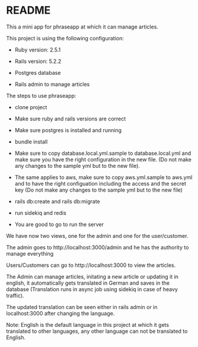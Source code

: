 # README

This a mini app for phraseapp at which it can manage articles.

This project is using the following configuration:

* Ruby version: 2.5.1

* Rails version: 5.2.2

* Postgres database

* Rails admin to manage articles


The steps to use phraseapp:

* clone project

* Make sure ruby and rails versions are correct

* Make sure postgres is installed and running

* bundle install

* Make sure to copy database.local.yml.sample to database.local.yml and make sure you have the right configuration in the new file. (Do not make any changes to the sample yml but to the new file).

* The same applies to aws, make sure to copy aws.yml.sample to aws.yml and to have the right configuation including the access and the secret key (Do not make any changes to the sample yml but to the new file)

* rails db:create and rails db:migrate

* run sidekiq and redis

* You are good to go to run the server


We have now two views, one for the admin and one for the user/customer.


The admin goes to http://localhost:3000/admin and he has the authority to manage everything

Users/Customers can go to http://localhost:3000 to view the articles.

The Admin can manage articles, initating a new article or updating it in english, it automatically gets translated in German and saves in the database (Translation runs in async job using sidekiq in case of heavy traffic).

The updated translation can be seen either in rails admin or in localhost:3000 after changing the language.

Note: English is the default language in this project at which it gets translated to other languages, any other language can not be translated to English.






